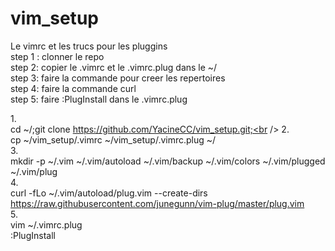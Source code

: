 # vim_setup
Le vimrc et les trucs pour les pluggins<br />
step 1 : clonner le repo<br />
step 2: copier le .vimrc et le .vimrc.plug dans le ~/<br />
step 3: faire la commande pour creer les repertoires<br />
step 4: faire la commande curl<br />
step 5: faire :PlugInstall dans le .vimrc.plug<br />


1.<br />
cd ~/;git clone https://github.com/YacineCC/vim_setup.git;<br />
2.<br />
cp ~/vim_setup/.vimrc ~/vim_setup/.vimrc.plug ~/<br />
3.<br />
mkdir -p ~/.vim ~/.vim/autoload ~/.vim/backup ~/.vim/colors ~/.vim/plugged ~/.vim/plug<br />
4.<br />
curl -fLo ~/.vim/autoload/plug.vim --create-dirs https://raw.githubusercontent.com/junegunn/vim-plug/master/plug.vim<br />
5.<br />
vim ~/.vimrc.plug<br />
:PlugInstall<br />
